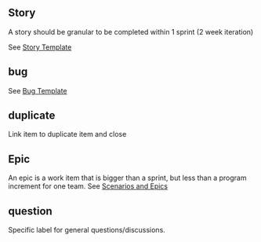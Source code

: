 ## Story
A story should be granular to be completed within 1 sprint (2 week iteration)

See [Story Template](https://github.com/Mojaloop/mojaloop/issues/123)
  
## bug
See [Bug Template](https://github.com/mojaloop/mojaloop/issues/123)

## duplicate
Link item to duplicate item and close

## Epic
An epic is a work item that is bigger than a sprint, but less than a program increment for one team.
See [Scenarios and Epics](./Scenarios-and-Epics.md)

## question
Specific label for general questions/discussions.

